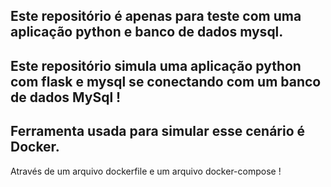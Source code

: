 Este repositório  é apenas para teste com uma aplicação python e banco de dados mysql.
-
Este repositório simula uma aplicação python com flask e mysql se conectando com um banco de dados MySql !
-
Ferramenta usada para simular esse cenário é Docker.
-
Através de um arquivo dockerfile e um arquivo docker-compose ! 
